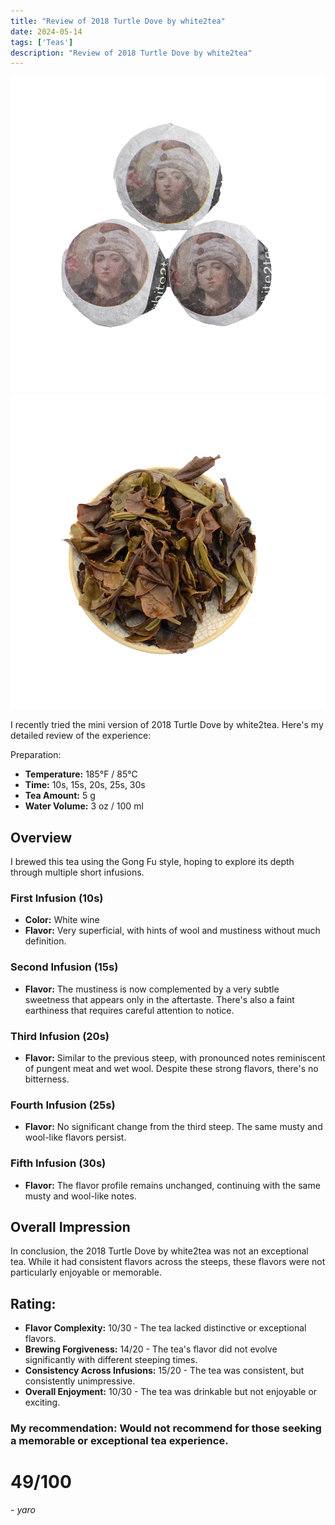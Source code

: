 ```yaml
---
title: "Review of 2018 Turtle Dove by white2tea"
date: 2024-05-14
tags: ['Teas']
description: "Review of 2018 Turtle Dove by white2tea"
---
```


![2018 Turtle Dove](image-1.png)
![2018 Turtle Dove](image-5.png)

I recently tried the mini version of 2018 Turtle Dove by white2tea. Here's my detailed review of the experience:

Preparation:

- **Temperature:** 185°F / 85°C
- **Time:** 10s, 15s, 20s, 25s, 30s
- **Tea Amount:** 5 g
- **Water Volume:** 3 oz / 100 ml

## Overview

I brewed this tea using the Gong Fu style, hoping to explore its depth through multiple short infusions.

### First Infusion (10s)

- **Color:** White wine
- **Flavor:** Very superficial, with hints of wool and mustiness without much definition.

### Second Infusion (15s)

- **Flavor:** The mustiness is now complemented by a very subtle sweetness that appears only in the aftertaste. There's also a faint earthiness that requires careful attention to notice.

### Third Infusion (20s)

- **Flavor:** Similar to the previous steep, with pronounced notes reminiscent of pungent meat and wet wool. Despite these strong flavors, there's no bitterness.

### Fourth Infusion (25s)

- **Flavor:** No significant change from the third steep. The same musty and wool-like flavors persist.

### Fifth Infusion (30s)

- **Flavor:** The flavor profile remains unchanged, continuing with the same musty and wool-like notes.

## Overall Impression 

In conclusion, the 2018 Turtle Dove by white2tea was not an exceptional tea. While it had consistent flavors across the steeps, these flavors were not particularly enjoyable or memorable.

## Rating:

- **Flavor Complexity:** 10/30 - The tea lacked distinctive or exceptional flavors.
- **Brewing Forgiveness:** 14/20 - The tea's flavor did not evolve significantly with different steeping times.
- **Consistency Across Infusions:** 15/20 - The tea was consistent, but consistently unimpressive.
- **Overall Enjoyment:** 10/30 - The tea was drinkable but not enjoyable or exciting.

### My recommendation: Would not recommend for those seeking a memorable or exceptional tea experience.

# 49/100

*- yaro*
